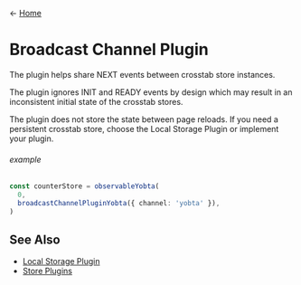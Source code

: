 &larr; [Home](../README.md)

# Broadcast Channel Plugin

The plugin helps share NEXT events between crosstab store instances.

The plugin ignores INIT and READY events by design which may result in an inconsistent initial state of the crosstab stores.

The plugin does not store the state between page reloads. If you need a persistent crosstab store, choose the Local Storage Plugin or implement your plugin.

###### example

```ts
const counterStore = observableYobta(
  0,
  broadcastChannelPluginYobta({ channel: 'yobta' }),
)
```

## See Also

- [Local Storage Plugin](./local-storage-plugin.md)
- [Store Plugins](./store-pligins.md)
